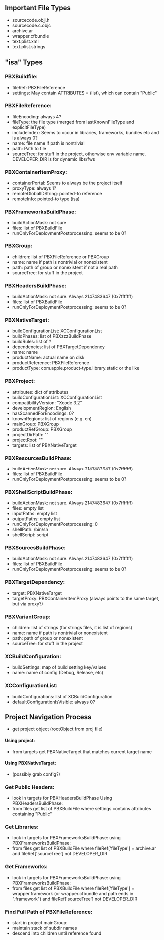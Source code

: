 Important File Types
--------------------
 - sourcecode.objj.h
 - sourcecode.c.objc
 - archive.ar
 - wrapper.cfbundle
 - text.plist.xml
 - text.plist.strings


"isa" Types
-----------

### PBXBuildfile:
 - fileRef: PBXFileReference
 - settings: May contain ATTRIBUTES = (list), which can contain "Public"

### PBXFileReference:
 - fileEncoding: always 4?
 - fileType: the file type (merged from lastKnownFileType and explicitFileType)
 - includeIndex: Seems to occur in libraries, frameworks, bundles etc and is always 0?
 - name: file name if path is nontrivial
 - path: Path to file
 - sourceTree: <group> for stuff in the project, otherwise env variable name. DEVELOPER_DIR is for dynamic libs/fws

### PBXContainerItemProxy:
 - containerPortal: Seems to always be the project itself
 - proxyType: always 1?
 - remoteGlobalIDString: pointed-to reference
 - remoteInfo: pointed-to type (isa)

### PBXFrameworksBuildPhase:
 - buildActionMask: not sure
 - files: list of PBXBuildFile
 - runOnlyForDeploymentPostprocessing: seems to be 0?

### PBXGroup:
 - children: list of PBXFileReference or PBXGroup
 - name: name if path is nontrivial or nonexistent
 - path: path of group or nonexistent if not a real path
 - sourceTree: <group> for stuff in the project

### PBXHeadersBuildPhase:
 - buildActionMask: not sure. Always 2147483647 (0x7fffffff)
 - files: list of PBXBuildFile
 - runOnlyForDeploymentPostprocessing: seems to be 0?

### PBXNativeTarget:
 - buildConfigurationList: XCConfigurationList
 - buildPhases: list of PBXzzzBuildPhase
 - buildRules: list of ?
 - dependencies: list of PBXTargetDependency
 - name: name
 - productName: actual name on disk
 - productReference: PBXFileReference
 - productType: com.apple.product-type.library.static or the like

### PBXProject:
 - attributes: dict of attributes
 - buildConfigurationList: XCConfigurationList
 - compatibilityVersion: "Xcode 3.2"
 - developmentRegion: English
 - hasScannedForEncodings: 0?
 - knownRegions: list of regions (e.g. en)
 - mainGroup: PBXGroup
 - productRefGroup: PBXGroup
 - projectDirPath: ""
 - projectRoot: ""
 - targets: list of PBXNativeTarget

### PBXResourcesBuildPhase:
 - buildActionMask: not sure. Always 2147483647 (0x7fffffff)
 - files: list of PBXBuildFile
 - runOnlyForDeploymentPostprocessing: seems to be 0?

### PBXShellScriptBuildPhase:
 - buildActionMask: not sure. Always 2147483647 (0x7fffffff)
 - files: empty list
 - inputPaths: empty list
 - outputPaths: empty list
 - runOnlyForDeploymentPostprocessing: 0
 - shellPath: /bin/sh
 - shellScript: script

### PBXSourcesBuildPhase:
 - buildActionMask: not sure. Always 2147483647 (0x7fffffff)
 - files: list of PBXBuildFile
 - runOnlyForDeploymentPostprocessing: seems to be 0?

### PBXTargetDependency:
 - target: PBXNativeTarget
 - targetProxy: PBXContainerItemProxy (always points to the same target, but via proxy?)

### PBXVariantGroup:
 - children: list of strings (for strings files, it is list of regions)
 - name: name if path is nontrivial or nonexistent
 - path: path of group or nonexistent
 - sourceTree: <group> for stuff in the project

### XCBuildConfiguration:
 - buildSettings: map of build setting key/values
 - name: name of config (Debug, Release, etc)

### XCConfigurationList:
 - buildConfigurations: list of XCBuildConfiguration
 - defaultConfigurationIsVisible: always 0?



Project Navigation Process
--------------------------

- get project object (rootObject from proj file)

#### Using project:
- from targets get PBXNativeTarget that matches current target name

#### Using PBXNativeTarget:
- (possibly grab config?)

### Get Public Headers:
- look in targets for PBXHeadersBuildPhase
Using PBXHeadersBuildPhase:
- from files get list of PBXBuildFile where settings contains attributes containing "Public"

### Get Libraries:
- look in targets for PBXFrameworksBuildPhase:
using PBXFrameworksBuildPhase:
- from files get list of PBXBuildFile where fileRef['fileType'] = archive.ar and fileRef['sourceTree'] not DEVELOPER_DIR

### Get Frameworks:
- look in targets for PBXFrameworksBuildPhase:
using PBXFrameworksBuildPhase:
- from files get list of PBXBuildFile where fileRef['fileType'] = wrapper.framework (or wrapper.cfbundle and path ends in ".framework") and fileRef['sourceTree'] not DEVELOPER_DIR

### Find Full Path of PBXFileReference:
- start in project mainGroup:
- maintain stack of subdir names
- descend into children until reference found
